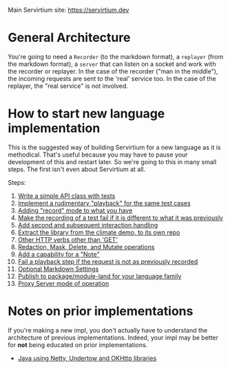 Main Servirtium site: https://servirtium.dev

# General Architecture

You're going to need a `Recorder` (to the markdown format), a `replayer` (from the markdown format), a `server` that can listen on a 
socket and work with the recorder or replayer. In the case of the recorder ("man in the middle"), the incoming requests are sent to the 'real' service too. 
In the case of the replayer, the "real service" is not involved.  

# How to start new language implementation

This is the suggested way of building Servirtium for a new language as it is methodical. That's useful because you may 
have to pause your development of this and restart later. So we're going to this in many small steps. The first isn't 
even about Servirtium at all.

Steps:

1. [Write a simple API class with tests](starting-a-new-impl-step-1.md)
2. [Implement a rudimentary "playback" for the same test cases](starting-a-new-impl-step-2.md)
3. [Adding "record" mode to what you have](starting-a-new-impl-step-3.md)
4. [Make the recording of a test fail if it is different to what it was previously](starting-a-new-impl-step-4.md)
5. [Add second and subsequent interaction handling](starting-a-new-impl-step-5.md)
6. [Extract the library from the climate demo, to its own repo](starting-a-new-impl-step-6.md)
7. [Other HTTP verbs other than 'GET'](starting-a-new-impl-step-7.md)
8. [Redaction, Mask, Delete, and Mutate operations](starting-a-new-impl-step-8.md)
9. [Add a capability for a "Note"](starting-a-new-impl-step-9.md)
10. [Fail a playback step if the request is not as previously recorded](starting-a-new-impl-step-10.md)
11. [Optional Markdown Settings](starting-a-new-impl-step-11.md)
12. [Publish to package/module-land for your language family](starting-a-new-impl-step-12.md)
13. [Proxy Server mode of operation](starting-a-new-impl-step-13.md)

# Notes on prior implementations

If you're making a new impl, you don't actually have to understand the architecture of previous implementations. Indeed, your impl may be better for **not** being educated on prior implementations.

* [Java using Netty, Undertow and OKHttp libraries](java-version-architecture.md)

